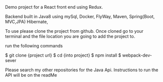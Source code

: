 Demo project for a React front end using Redux.

Backend built in Java8 using mySql, Docker, FlyWay, Maven, Spring(Boot, MVC,JPA) Hibernate, 

To use please clone the project from github. Once cloned go to your terminal and the file location you are going to add the project to. 

run the following commands

$ git clone {project url}
$ cd {into project}
$ npm install
$ webpack-dev-sever

Please search my other repositories for the Java Api. Instructions to run the API will be on the readMe
